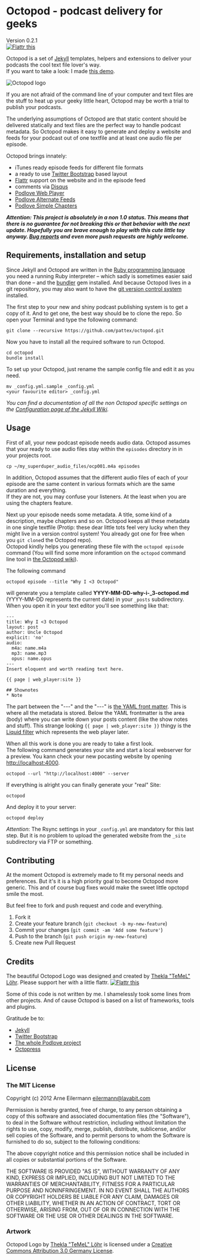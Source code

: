 # Octopod - podcast delivery for geeks
Version 0.2.1  
<a href="http://flattr.com/thing/1154435/pattex-on-GitHub" target="_blank"><img src="http://api.flattr.com/button/flattr-badge-large.png" alt="Flattr this" title="Flattr this" border="0" /></a>

Octopod is a set of [Jekyll](http://jekyllrb.com/) templates, helpers and extensions to deliver your podcasts the cool text file lover's way.  
If you want to take a look: I made [this demo](http://pattex.github.com/octopod).

<img src="https://raw.github.com/pattex/octopod/master/img/logo-360x360.png" alt="Octopod logo">

If you are not afraid of the command line of your computer and text files are the stuff to heat up your geeky little heart, Octopod may be worth a trial to publish your podcasts.

The underlying assumptions of Octopod are that static content should be delivered statically and text files are the perfect way to handle podcast metadata. So Octopod makes it easy to generate and deploy a website and feeds for your podcast out of one textfile and at least one audio file per episode.

Octopod brings innately:
* iTunes ready episode feeds for different file formats
* a ready to use [Twitter Bootstrap](http://twitter.github.com/bootstrap/) based layout
* [Flattr](https://flattr.com/) support on the website and in the episode feed
* comments via [Disqus](http://disqus.com/)
* [Podlove Web Player](http://podlove.org/podlove-web-player/)
* [Podlove Alternate Feeds](http://podlove.org/alternate-feeds/)
* [Podlove Simple Chapters](http://podlove.org/simple-chapters/)

***Attention: This project is absolutely in a non 1.0 status. This means that there is no guarantee for not breaking this or that behavior with the next update. Hopefully you are brave enough to play with this cute little toy anyway. [Bug reports](https://github.com/pattex/octopod/issues) and even more push requests are highly welcome.***

## Requirements, installation and setup
Since Jekyll and Octopod are written in the [Ruby programming language](http://www.ruby-lang.org/) you need a running Ruby interpreter – which sadly is sometimes easier said than done – and the [bundler](http://gembundler.com/) gem installed.
And because Octopod lives in a git repository, you may also want to have the [git version control system](http://git-scm.com/) installed.

The first step to your new and shiny podcast publishing system is to get a copy of it. And to get one, the best way should be to clone the repo.
So open your Terminal and type the following command:

    git clone --recursive https://github.com/pattex/octopod.git

Now you have to install all the required software to run Octopod.

    cd octopod
    bundle install

To set up your Octopod, just rename the sample config file and edit it as you need.

    mv _config.yml.sample _config.yml
    <your favourite editor> _config.yml

*You can find a documentation of all the non Octopod specific settings on the [Configuration page of the Jekyll Wiki](https://github.com/mojombo/jekyll/wiki/Configuration).*

## Usage
First of all, your new podcast episode needs audio data. Octopod assumes that your ready to use audio files stay within the `episodes` directory in in your projects root.

    cp ~/my_superduper_audio_files/ocp001.m4a episodes

 In addition, Octopod assumes that the different audio files of each of your episode are the same content in various formats which are the same duration and everything.  
If they are not, you may confuse your listeners. At the least when you are using the chapters feature.

Next up your episode needs some metadata. A title, some kind of a description, maybe chapters and so on. Octopod keeps all these metadata in one single textfile (Protip: these dear little tots feel very lucky when they might live in a version control system! You already got one for free when you `git clone`d the Octopod repo).  
Octopod kindly helps you generating these file with the `octopod episode` command (You will find some more inforamtion on the `octopod` command line tool in [the Octopod wiki](https://github.com/pattex/octopod/wiki/The-octopod-command-line-tool)).

The following command

    octopod episode --title "Why I <3 Octopod"

will generate you a template called **YYYY-MM-DD-why-i-_3-octopod.md** (YYYY-MM-DD represents the current date) in your `_posts` subdirectory. When you open it in your text editor you'll see something like that:

    ---
    title: Why I <3 Octopod
    layout: post
    author: Uncle Octopod
    explicit: 'no'
    audio:
      m4a: name.m4a
      mp3: name.mp3
      opus: name.opus
    ---
    Insert eloquent and worth reading text here.

    {{ page | web_player:site }}

    ## Shownotes
    * Note

The part between the "---" and the "---" is [the YAML front matter](https://github.com/pattex/octopod/wiki/The-post-template). This is where all the metadata is stored. Below the YAML frontmatter is the area (body) where you can write down your posts content (like the show notes and stuff). This strange looking `{{ page | web_player:site }}` thingy is the [Liquid filter](https://github.com/pattex/octopod/wiki/Liquid-filters) which represents the web player later.

When all this work is done you are ready to take a first look.  
The following command generates your site and start a local webserver for a preview. You kann check your new pocasting website by opening [http://localhost:4000](http://localhost:4000).

    octopod --url "http://localhost:4000" --server

If everything is alright you can finally generate your "real" Site:

    octopod

And deploy it to your server:

    octopod deploy

*Attention*: The Rsync settings in your `_config.yml` are mandatory for this last step. But it is no problem to upload the generated website from the `_site` subdirectory via FTP or something.

## Contributing

At the moment Octopod is extremely made to fit my personal needs and preferences. But it's it is a high priority goal to become Octopod more generic. This and of course bug fixes would make the sweet little opctopd smile the most.

But feel free to fork and push request and code and everything.

1. Fork it
2. Create your feature branch (`git checkout -b my-new-feature`)
3. Commit your changes (`git commit -am 'Add some feature'`)
4. Push to the branch (`git push origin my-new-feature`)
5. Create new Pull Request

## Credits
The beautiful Octopod Logo was designed and created by [Thekla "TeMeL" Löhr](http://www.temel-art.de/). Please support her with a little flattr.
<a href="https://flattr.com/thing/526869/TeMeL-on-Flattr" target="_blank"><img src="http://api.flattr.com/button/flattr-badge-large.png" alt="Flattr this" title="Flattr this" border="0" /></a>

Some of this code is not written by me.
I shamelessly took some lines from other projects. And of cause Octopod is based on a list of frameworks, tools and plugins.

Gratitude be to:
* [Jekyll](http://jekyllrb.com/)
* [Twitter Bootstrap](http://twitter.github.com/bootstrap/)
* [The whole Podlove project](http://podlove.org/)
* [Octopress](http://octopress.org/)

## License

### The MIT License

Copyright (c) 2012 Arne Eilermann <eilermann@lavabit.com>

Permission is hereby granted, free of charge, to any person obtaining a copy
of this software and associated documentation files (the "Software"), to deal
in the Software without restriction, including without limitation the rights
to use, copy, modify, merge, publish, distribute, sublicense, and/or sell
copies of the Software, and to permit persons to whom the Software is
furnished to do so, subject to the following conditions:

The above copyright notice and this permission notice shall be included in
all copies or substantial portions of the Software.

THE SOFTWARE IS PROVIDED "AS IS", WITHOUT WARRANTY OF ANY KIND, EXPRESS OR
IMPLIED, INCLUDING BUT NOT LIMITED TO THE WARRANTIES OF MERCHANTABILITY,
FITNESS FOR A PARTICULAR PURPOSE AND NONINFRINGEMENT. IN NO EVENT SHALL THE
AUTHORS OR COPYRIGHT HOLDERS BE LIABLE FOR ANY CLAIM, DAMAGES OR OTHER
LIABILITY, WHETHER IN AN ACTION OF CONTRACT, TORT OR OTHERWISE, ARISING FROM,
OUT OF OR IN CONNECTION WITH THE SOFTWARE OR THE USE OR OTHER DEALINGS IN
THE SOFTWARE.

### Artwork

Octopod Logo by [Thekla "TeMeL" Löhr](http://www.temel-art.de/) is licensed
under a [Creative Commons Attribution 3.0 Germany License](http://creativecommons.org/licenses/by/3.0/de/).
